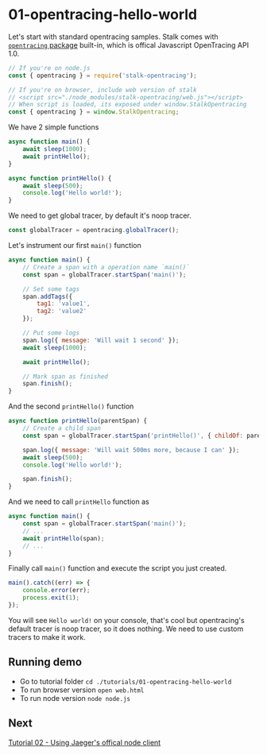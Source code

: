 # 01-opentracing-hello-world

Let's start with standard opentracing samples. Stalk comes with [`opentracing` package](https://www.npmjs.com/package/opentracing) built-in, which is offical Javascript OpenTracing API 1.0.

```js
// If you're on node.js
const { opentracing } = require('stalk-opentracing');

// If you're on browser, include web version of stalk
// <script src="./node_modules/stalk-opentracing/web.js"></script>
// When script is loaded, its exposed under window.StalkOpentracing
const { opentracing } = window.StalkOpentracing;
```

We have 2 simple functions

```js
async function main() {
    await sleep(1000);
    await printHello();
}

async function printHello() {
    await sleep(500);
    console.log('Hello world!');
}
```

We need to get global tracer, by default it's noop tracer.

```js
const globalTracer = opentracing.globalTracer();
```

Let's instrument our first `main()` function

```js
async function main() {
    // Create a span with a operation name `main()`
    const span = globalTracer.startSpan('main()');

    // Set some tags
    span.addTags({
        tag1: 'value1',
        tag2: 'value2'
    });

    // Put some logs
    span.log({ message: 'Will wait 1 second' });
    await sleep(1000);

    await printHello();

    // Mark span as finished
    span.finish();
}
```

And the second `printHello()` function

```js
async function printHello(parentSpan) {
    // Create a child span
    const span = globalTracer.startSpan('printHello()', { childOf: parentSpan });

    span.log({ message: 'Will wait 500ms more, because I can' });
    await sleep(500);
    console.log('Hello world!');

    span.finish();
}
```

And we need to call `printHello` function as

```js
async function main() {
    const span = globalTracer.startSpan('main()');
    // ...
    await printHello(span);
    // ...
}
```

Finally call `main()` function and execute the script you just created.

```js
main().catch((err) => {
    console.error(err);
    process.exit(1);
});
```

You will see `Hello world!` on your console, that's cool but opentracing's
default tracer is noop tracer, so it does nothing. We need to use custom tracers to make it work.

## Running demo

- Go to tutorial folder `cd ./tutorials/01-opentracing-hello-world`
- To run browser version `open web.html`
- To run node version `node node.js`

## Next

[Tutorial 02 - Using Jaeger's offical node client](../02-jaeger-client-node)
